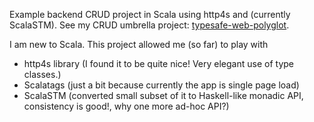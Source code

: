 Example backend CRUD project in Scala using http4s and (currently ScalaSTM).
See my CRUD umbrella project:  [typesafe-web-polyglot](https://github.com/rpeszek/typesafe-web-polyglot.git).

I am new to Scala.  This project allowed me (so far) to play with

* http4s library (I found it to be quite nice! Very elegant use of type classes.)
* Scalatags (just a bit because currently the app is single page load)
* ScalaSTM (converted small subset of it to Haskell-like monadic API, consistency is good!, why one more ad-hoc API?)




